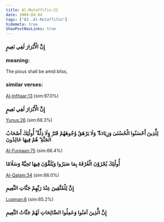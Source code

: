 ```yaml
---
title: Al-Mutaffifin:22
date: 2004-04-04
tags: ["83 .Al-Mutaffifin"]
hidemeta: true 
ShowPostNavLinks: true 
---
```

### إِنَّ الْأَبْرَارَ لَفِي نَعِيمٍ
### meaning: 
The pious shall be amid bliss,
### similar verses: 

[Al-Infitaar:13](/82/13) (sim:97.0%)

### إِنَّ الْأَبْرَارَ لَفِي نَعِيمٍ

[Yunus:26](/10/26) (sim:68.3%)

### لِلَّذِينَ أَحْسَنُوا الْحُسْنَىٰ وَزِيَادَةٌ ۖ وَلَا يَرْهَقُ وُجُوهَهُمْ قَتَرٌ وَلَا ذِلَّةٌ ۚ أُولَٰئِكَ أَصْحَابُ الْجَنَّةِ ۖ هُمْ فِيهَا خَالِدُونَ

[Al-Furqaan:75](/25/75) (sim:66.4%)

### أُولَٰئِكَ يُجْزَوْنَ الْغُرْفَةَ بِمَا صَبَرُوا وَيُلَقَّوْنَ فِيهَا تَحِيَّةً وَسَلَامًا

[Al-Qalam:34](/68/34) (sim:66.0%)

### إِنَّ لِلْمُتَّقِينَ عِنْدَ رَبِّهِمْ جَنَّاتِ النَّعِيمِ

[Luqman:8](/31/8) (sim:65.2%)

### إِنَّ الَّذِينَ آمَنُوا وَعَمِلُوا الصَّالِحَاتِ لَهُمْ جَنَّاتُ النَّعِيمِ

